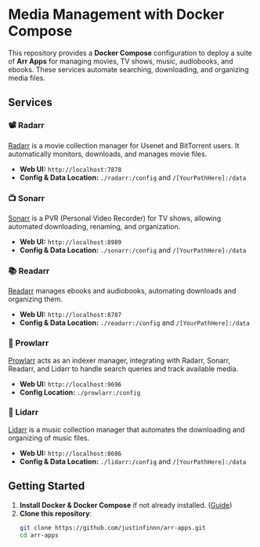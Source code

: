# Media Management with Docker Compose

This repository provides a **Docker Compose** configuration to deploy a suite of **Arr Apps** for managing movies, TV shows, music, audiobooks, and ebooks. These services automate searching, downloading, and organizing media files.

## Services

### 📽 Radarr

[Radarr](https://radarr.video/) is a movie collection manager for Usenet and BitTorrent users. It automatically monitors, downloads, and manages movie files.

- **Web UI:** `http://localhost:7878`
- **Config & Data Location:** `./radarr:/config` and `/[YourPathHere]:/data`

### 📺 Sonarr

[Sonarr](https://sonarr.tv/) is a PVR (Personal Video Recorder) for TV shows, allowing automated downloading, renaming, and organization.

- **Web UI:** `http://localhost:8989`
- **Config & Data Location:** `./sonarr:/config` and `/[YourPathHere]:/data`

### 📚 Readarr

[Readarr](https://readarr.com/) manages ebooks and audiobooks, automating downloads and organizing them.

- **Web UI:** `http://localhost:8787`
- **Config & Data Location:** `./readarr:/config` and `/[YourPathHere]:/data`

### 🔎 Prowlarr

[Prowlarr](https://github.com/Prowlarr/Prowlarr) acts as an indexer manager, integrating with Radarr, Sonarr, Readarr, and Lidarr to handle search queries and track available media.

- **Web UI:** `http://localhost:9696`
- **Config Location:** `./prowlarr:/config`

### 🎵 Lidarr

[Lidarr](https://lidarr.audio/) is a music collection manager that automates the downloading and organizing of music files.

- **Web UI:** `http://localhost:8686`
- **Config & Data Location:** `./lidarr:/config` and `/[YourPathHere]:/data`

## Getting Started

1. **Install Docker & Docker Compose** if not already installed. ([Guide](https://docs.docker.com/get-docker/))
2. **Clone this repository**:
   ```sh
   git clone https://github.com/justinfinnn/arr-apps.git
   cd arr-apps
   ```
